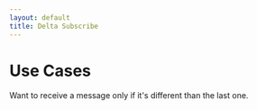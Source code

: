 ```yaml
---
layout: default
title: Delta Subscribe
---
```


# Use Cases

Want to receive a message only if it's different than the last one. 


